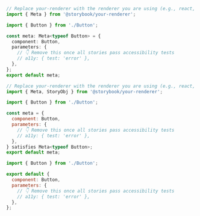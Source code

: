 ```ts filename="Button.stories.ts" renderer="common" language="ts"
// Replace your-renderer with the renderer you are using (e.g., react, vue3)
import { Meta } from '@storybook/your-renderer';

import { Button } from './Button';

const meta: Meta<typeof Button> = {
  component: Button,
  parameters: {
    // 👇 Remove this once all stories pass accessibility tests
    // a11y: { test: 'error' },
  },
};
export default meta;
```

```js filename="Button.stories.js" renderer="common" language="ts-4-9"
// Replace your-renderer with the renderer you are using (e.g., react, vue3)
import { Meta, StoryObj } from '@storybook/your-renderer';

import { Button } from './Button';

const meta = {
  component: Button,
  parameters: {
    // 👇 Remove this once all stories pass accessibility tests
    // a11y: { test: 'error' },
  },
} satisfies Meta<typeof Button>;
export default meta;
```

```js filename="Button.stories.js" renderer="common" language="js"
import { Button } from './Button';

export default {
  component: Button,
  parameters: {
    // 👇 Remove this once all stories pass accessibility tests
    // a11y: { test: 'error' },
  },
};
```
